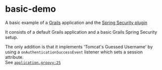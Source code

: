 # basic-demo
A basic example of a [Grails](https://grails.org/) application and the [Spring Security plugin](http://grails-plugins.github.io/grails-spring-security-core/)

It consists of a default Grails application and a basic Grails Spring Security setup.

The only addition is that it implements 'Tomcat's Guessed Username' by using a 
`onAuthenticationSuccessEvent` listener which sets a session attribute.  
See [`application.groovy:25`](grails-app/conf/application.groovy#L25)
